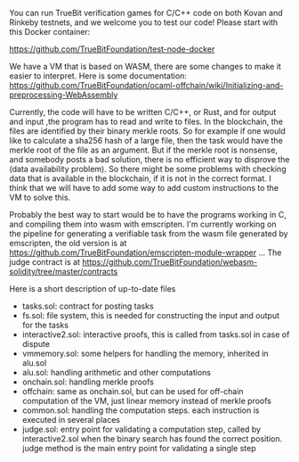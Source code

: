 You can run TrueBit verification games for C/C++ code on both Kovan and Rinkeby testnets, and we welcome you to test our code!  Please start with this Docker container:

https://github.com/TrueBitFoundation/test-node-docker

We have a VM that is based on WASM, there are some changes to make it easier to interpret.
Here is some documentation: https://github.com/TrueBitFoundation/ocaml-offchain/wiki/Initializing-and-preprocessing-WebAssembly

Currently, the code will have to be written C/C++, or Rust, and for output and input ,the program has to read and write to files.
In the blockchain, the files are identified by their binary merkle roots. So for example if one would like to calculate a sha256 hash of a large file, then the task would have the merkle root of the file as an argument. But if the merkle root is nonsense, and somebody posts a bad solution, there is no efficient way to disprove the  (data availability problem). So there might be some problems with checking data that is available in the blockchain, if it is not in the correct format. I think that we will have to add some way to add custom instructions to the VM to solve this.

Probably the best way to start would be to have the programs working in C, and compiling them into wasm with emscripten. I'm currently working on the pipeline for generating a verifiable task from the wasm file generated by emscripten, the old version is at https://github.com/TrueBitFoundation/emscripten-module-wrapper ... The judge contract is at https://github.com/TrueBitFoundation/webasm-solidity/tree/master/contracts

Here is a short description of up-to-date files
* tasks.sol: contract for posting tasks
* fs.sol: file system, this is needed for constructing the input and output for the tasks
* interactive2.sol: interactive proofs, this is called from tasks.sol in case of dispute
* vmmemory.sol: some helpers for handling the memory, inherited in alu.sol
* alu.sol: handling arithmetic and other computations
* onchain.sol: handling merkle proofs
* offchain: same as onchain.sol, but can be used for off-chain computation of the VM, just linear memory instead of merkle proofs
* common.sol: handling the computation steps. each instruction is executed in several places
* judge.sol: entry point for validating a computation step, called by interactive2.sol when the binary search has found the correct position. judge method is the main entry point for validating a single step